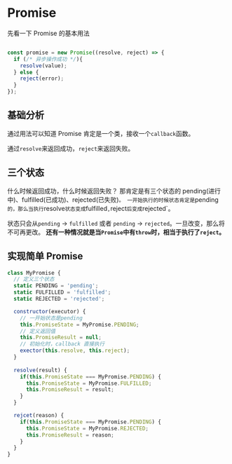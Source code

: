 <!--
 * @Description:
 * @Version: 1.0
 * @Autor: Li Cheng
 * @Date: 2023-04-10 22:02:56
 * @LastEditors: Li Cheng
 * @LastEditTime: 2023-04-11 18:55:59
-->

# Promise

先看一下 Promise 的基本用法

```js

const promise = new Promise((resolve, reject) => {
  if (/* 异步操作成功 */){
    resolve(value);
  } else {
    reject(error);
  }
});

```

## 基础分析

通过用法可以知道 Promise 肯定是一个类，接收一个`callback`函数。

通过`resolve`来返回成功，`reject`来返回失败。

## 三个状态

什么时候返回成功，什么时候返回失败？
那肯定是有三个状态的 pending(进行中)、fulfilled(已成功)、rejected(已失败)`。
一开始执行的时候状态肯定是`pending`的，那么当执行`resolve`状态变成`fulfilled`,`reject`后变成`rejected`。

状态只会从`pending` -> `fulfilled` 或者 `pending` -> `rejected`。一旦改变，那么将不可再更改。
**还有一种情况就是当`Promise`中有`throw`时，相当于执行了`reject`。**

## 实现简单 Promise

```js
class MyPromise {
  // 定义三个状态
  static PENDING = 'pending';
  static FULFILLED = 'fulfilled';
  static REJECTED = 'rejected';

  constructor(executor) {
    // 一开始状态是pending
    this.PromiseState = MyPromise.PENDING;
    // 定义返回值
    this.PromiseResult = null;
    // 初始化时，callback 直接执行
    exector(this.resolve, this.reject);
  }
  
  resolve(result) {
    if(this.PromiseState === MyPromise.PENDING) {
      this.PromiseState = MyPromise.FULFILLED;
      this.PromiseResult = result;
    }
  }

  rejcet(reason) {
    if(this.PromiseState === MyPromise.PENDING) {
      this.PromiseState = MyPromise.REJECTED;
      this.PromiseResult = reason;
    }
  }
}
```
